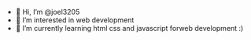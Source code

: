 - 👋 Hi, I’m @joel3205
- 👀 I’m interested in web development
- 🌱 I’m currently learning html css and javascript forweb development :)

<!---
joel3205/joel3205 is a ✨ special ✨ repository because its `README.md` (this file) appears on your GitHub profile.
You can click the Preview link to take a look at your changes.
--->
